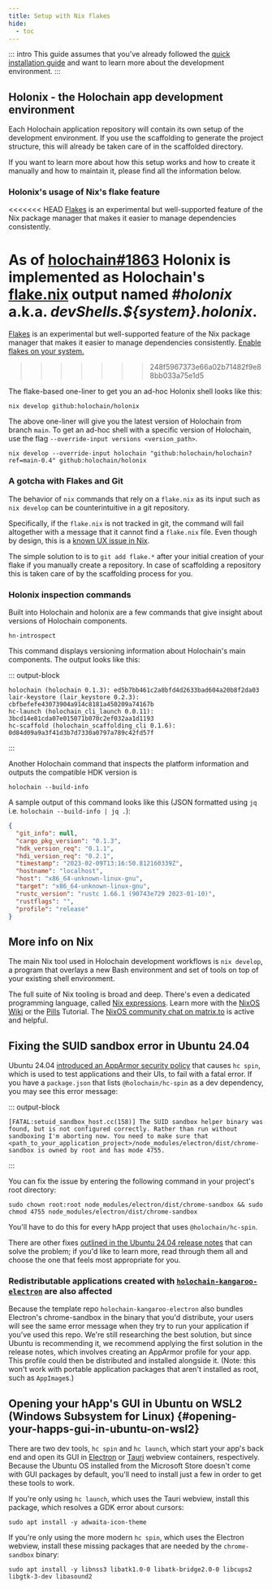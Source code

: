 ```yaml
---
title: Setup with Nix flakes
hide:
  - toc
---
```


::: intro
This guide assumes that you've already followed the [quick installation guide](/get-started/) and want to learn more about the development environment.
:::

## Holonix - the Holochain app development environment

Each Holochain application repository will contain its own setup of the development environment.
If you use the scaffolding to generate the project structure, this will already be taken care of in the scaffolded directory.

If you want to learn more about how this setup works and how to create it manually and how to maintain it, please find all the information below.

### Holonix's usage of Nix's flake feature

<<<<<<< HEAD
[Flakes](https://wiki.nixos.org/wiki/Flakes) is an experimental but well-supported feature of the Nix package manager that makes it easier to manage dependencies consistently.

As of [holochain#1863](https://github.com/holochain/holochain/pull/1863) Holonix is implemented as Holochain's [flake.nix](https://github.com/holochain/holochain/blob/main/flake.nix) output named _#holonix_ a.k.a. _devShells.${system}.holonix_.
=======
[Flakes](https://wiki.nixos.org/wiki/Flakes) is an experimental but well-supported feature of the Nix package manager that makes it easier to manage dependencies consistently. [Enable flakes on your system.](https://wiki.nixos.org/wiki/Flakes#Enable_flakes_temporarily)
>>>>>>> 248f5967373e66a02b71482f9e88bb033a75e1d5

The flake-based one-liner to get you an ad-hoc Holonix shell looks like this:

```shell
nix develop github:holochain/holonix
```

The above one-liner will give you the latest version of Holochain from branch `main`. To get an ad-hoc shell with a specific version of Holochain, use the flag `--override-input versions <version_path>`.

```shell
nix develop --override-input holochain "github:holochain/holochain?ref=main-0.4" github:holochain/holonix
```

### A gotcha with Flakes and Git

The behavior of `nix` commands that rely on a `flake.nix` as its input such as `nix develop` can be counterintuitive in a git repository.

Specifically, if the `flake.nix` is not tracked in git, the command will fail altogether with a message that it cannot find a `flake.nix` file. Even though by design, this is a [known UX issue in Nix](https://github.com/NixOS/nix/issues/6642).

The simple solution to is to `git add flake.*` after your initial creation of your flake if you manually create a repository. In case of scaffolding a repository this is taken care of by the scaffolding process for you.

### Holonix inspection commands

Built into Holochain and holonix are a few commands that give insight about versions of Holochain components.

```shell
hn-introspect
```

This command displays versioning information about Holochain's main components. The output looks like this:

::: output-block
```text
holochain (holochain 0.1.3): ed5b7bb461c2a8bfd4d2633bad604a20b8f2da03
lair-keystore (lair_keystore 0.2.3): cbfbefefe43073904a914c8181a450209a74167b
hc-launch (holochain_cli_launch 0.0.11): 3bcd14e81cda07e015071b070c2ef032aa1d1193
hc-scaffold (holochain_scaffolding_cli 0.1.6): 0d84d09a9a3f41d3b7d7330a0797a789c42fd57f
```
:::

Another Holochain command that inspects the platform information and outputs the compatible HDK version is

```shell
holochain --build-info
```

A sample output of this command looks like this (JSON formatted using `jq` i.e. `holochain --build-info | jq .`):

```json
{
  "git_info": null,
  "cargo_pkg_version": "0.1.3",
  "hdk_version_req": "0.1.1",
  "hdi_version_req": "0.2.1",
  "timestamp": "2023-02-09T13:16:50.812160339Z",
  "hostname": "localhost",
  "host": "x86_64-unknown-linux-gnu",
  "target": "x86_64-unknown-linux-gnu",
  "rustc_version": "rustc 1.66.1 (90743e729 2023-01-10)",
  "rustflags": "",
  "profile": "release"
}
```

## More info on Nix

The main Nix tool used in Holochain development workflows is `nix develop`, a program that overlays a new Bash environment and set of tools on top of your existing shell environment.

The full suite of Nix tooling is broad and deep. There's even a dedicated programming language, called [Nix expressions](https://nixos.org/manual/nix/stable/#functional-package-language). Learn more with the [NixOS Wiki](https://nixos.wiki) or the [Pills](https://nixos.org/nixos/nix-pills/) Tutorial. The [NixOS community chat on matrix.to](https://matrix.to/#/#community:nixos.org) is active and helpful.

## Fixing the SUID sandbox error in Ubuntu 24.04

Ubuntu 24.04 [introduced an AppArmor security policy](https://discourse.ubuntu.com/t/ubuntu-24-04-lts-noble-numbat-release-notes/39890#unprivileged-user-namespace-restrictions-15) that causes `hc spin`, which is used to test applications and their UIs, to fail with a fatal error. If you have a `package.json` that lists `@holochain/hc-spin` as a dev dependency, you may see this error message:

::: output-block
```
[FATAL:setuid_sandbox_host.cc(158)] The SUID sandbox helper binary was found, but is not configured correctly. Rather than run without sandboxing I'm aborting now. You need to make sure that <path_to_your_application_project>/node_modules/electron/dist/chrome-sandbox is owned by root and has mode 4755.
```
:::

You can fix the issue by entering the following command in your project's root directory:

```shell
sudo chown root:root node_modules/electron/dist/chrome-sandbox && sudo chmod 4755 node_modules/electron/dist/chrome-sandbox
```

You'll have to do this for every hApp project that uses `@holochain/hc-spin`.

There are other fixes [outlined in the Ubuntu 24.04 release notes](https://discourse.ubuntu.com/t/ubuntu-24-04-lts-noble-numbat-release-notes/39890#unprivileged-user-namespace-restrictions-15) that can solve the problem; if you'd like to learn more, read through them all and choose the one that feels most appropriate for you.

### Redistributable applications created with [`holochain-kangaroo-electron`](https://github.com/holochain-apps/holochain-kangaroo-electron) are also affected

Because the template repo `holochain-kangaroo-electron` also bundles Electron's chrome-sandbox in the binary that you'd distribute, your users will see the same error message when they try to run your application if you've used this repo. We're still researching the best solution, but since Ubuntu is recommending it, we recommend applying the first solution in the release notes, which involves creating an AppArmor profile for your app. This profile could then be distributed and installed alongside it. (Note: this won't work with portable application packages that aren't installed as root, such as `AppImage`s.)

## Opening your hApp's GUI in Ubuntu on WSL2 (Windows Subsystem for Linux) {#opening-your-happs-gui-in-ubuntu-on-wsl2}

There are two dev tools, `hc spin` and `hc launch`, which start your app's back end and open its GUI in [Electron](https://www.electronjs.org/) or [Tauri](https://tauri.app/) webview containers, respectively. Because the Ubuntu OS installed from the Microsoft Store doesn't come with GUI packages by default, you'll need to install just a few in order to get these tools to work.

If you're only using `hc launch`, which uses the Tauri webview, install this package, which resolves a GDK error about cursors:

```shell
sudo apt install -y adwaita-icon-theme
```

If you're only using the more modern `hc spin`, which uses the Electron webview, install these missing packages that are needed by the `chrome-sandbox` binary:

```shell
sudo apt install -y libnss3 libatk1.0-0 libatk-bridge2.0-0 libcups2 libgtk-3-dev libasound2
```